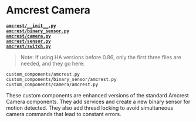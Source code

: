 # Amcrest Camera
[__`amcrest/__init__.py`__](../custom_components/amcrest/__init__.py)  
[__`amcrest/binary_sensor.py`__](../custom_components/amcrest/binary_sensor.py)  
[__`amcrest/camera.py`__](../custom_components/amcrest/camera.py)  
[__`amcrest/sensor.py`__](../custom_components/amcrest/sensor.py)  
[__`amcrest/switch.py`__](../custom_components/amcrest/switch.py)

>Note: If using HA versions before 0.86, only the first three files are needed, and they go here:
```
custom_components/amcrest.py
custom_components/binary_sensor/amcrest.py
custom_components/camera/amcrest.py
```

These custom components are enhanced versions of the standard Amcrest Camera components. They add services and create a new binary sensor for motion detected. They also add thread locking to avoid simultaneous camera commands that lead to constant errors.
